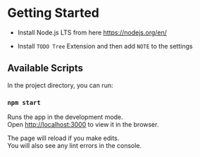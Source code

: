 # Getting Started


- Install Node.js LTS from here <https://nodejs.org/en/>

- Install `TODO Tree` Extension and then add `NOTE` to the settings


## Available Scripts

In the project directory, you can run:

### `npm start`

Runs the app in the development mode.\
Open [http://localhost:3000](http://localhost:3000) to view it in the browser.

The page will reload if you make edits.\
You will also see any lint errors in the console.


